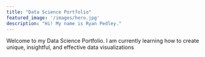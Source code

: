 ```yaml
---
title: "Data Science Portfolio"
featured_image: '/images/hero.jpg'
description: "Hi! My name is Ryan Pedley."
---
```

Welcome to my Data Science Portfolio. I am currently learning how to create unique, insightful, and effective data visualizations
